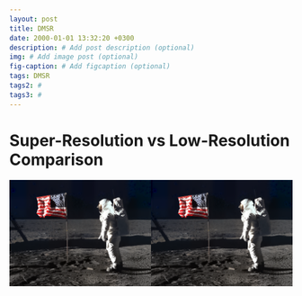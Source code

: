 ```yaml
---
layout: post
title: DMSR
date: 2000-01-01 13:32:20 +0300
description: # Add post description (optional)
img: # Add image post (optional)
fig-caption: # Add figcaption (optional)
tags: DMSR
tags2: #
tags3: #
---
```


# Super-Resolution vs Low-Resolution Comparison

<!-- Half-Half LR vs SR Image -->
<div style="display: flex; width: 100%; max-width: 800px; margin: auto;">
  <!-- Left: LR -->
  <img src="dmsr/sr1.png" alt="Low Resolution" style="width: 50%; object-fit: cover;">
  
  <!-- Right: SR -->
  <img src="dmsr/sr1.png" alt="Super Resolution" style="width: 50%; object-fit: cover;">
</div>
